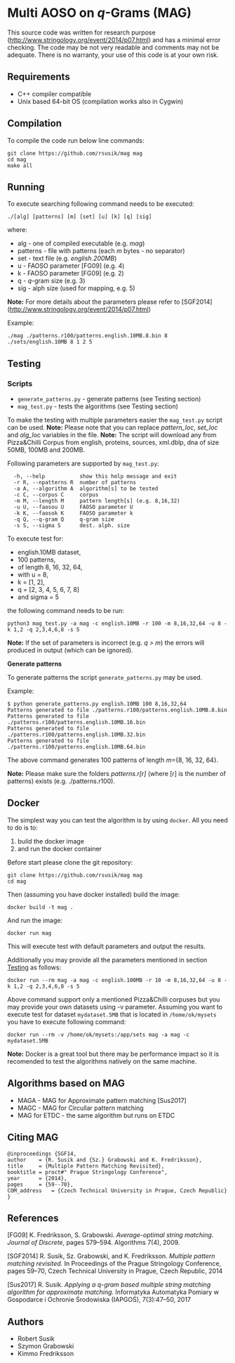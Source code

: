 # Multi AOSO on *q*-Grams (MAG)

This source code was written for research purpose (http://www.stringology.org/event/2014/p07.html) and has a minimal error checking. The code may be not very readable and comments may not be adequate. There is no warranty, your use of this code is at your own risk.

## Requirements
* C++ compiler compatible 
* Unix based 64-bit OS (compilation works also in Cygwin)

## Compilation
To compile the code run below line commands:
```shell
git clone https://github.com/rsusik/mag mag
cd mag
make all
```

## Running
To execute searching following command needs to be executed:

```shell 
./[alg] [patterns] [m] [set] [u] [k] [q] [sig]
```

where:
* alg      - one of compiled executable (e.g. *mag*)
* patterns - file with patterns (each *m* bytes - no separator)
* set      - text file (e.g. *english.200MB*)
* u        - FAOSO parameter [FG09] (e.g. 4)
* k        - FAOSO parameter [FG09] (e.g. 2)
* q        - *q*-gram size (e.g. 3)
* sig      - alph size (used for mapping, e.g. 5)

**Note:** For more details about the parameters please refer to [SGF2014] (http://www.stringology.org/event/2014/p07.html)

Example:

```shell
./mag ./patterns.r100/patterns.english.10MB.8.bin 8 ./sets/english.10MB 8 1 2 5
```

## Testing

### Scripts
* `generate_patterns.py` - generate patterns (see Testing section)
* `mag_test.py` - tests the algorithms (see Testing section)


To make the testing with multiple parameters easier the `mag_test.py` script can be used. 
**Note:** Please note that you can replace *pattern_loc*, *set_loc* and *alg_loc* variables in the file.
**Note:** The script will download any from Pizza&Chilli Corpus from english, proteins, sources, xml.dblp, dna of size 50MB, 100MB and 200MB.

Following parameters are supported by `mag_test.py`:
```
  -h, --help           show this help message and exit
  -r R, --npatterns R  number of patterns
  -a A, --algorithm A  algorithm[s] to be tested
  -c C, --corpus C     corpus
  -m M, --length M     pattern length[s] (e.g. 8,16,32)
  -u U, --faosou U     FAOSO parameter U
  -k K, --faosok K     FAOSO parameter k
  -q Q, --q-gram Q     q-gram size
  -s S, --sigma S      dest. alph. size
```

To execute test for:
- english.10MB dataset,
- 100 patterns,
- of length 8, 16, 32, 64,
- with u = 8,
- k = [1, 2],
- q = [2, 3, 4, 5, 6, 7, 8]
- and sigma = 5

the following command needs to be run:

```shell
python3 mag_test.py -a mag -c english.10MB -r 100 -m 8,16,32,64 -u 8 -k 1,2 -q 2,3,4,6,8 -s 5
```

**Note:** If the set of parameters is incorrect (e.g. *q > m*) the errors will produced in output (which can be ignored).

**Generate patterns**

To generate patterns the script `generate_patterns.py` may be used. 

Example:
```shell
$ python generate_patterns.py english.10MB 100 8,16,32,64
Patterns generated to file ./patterns.r100/patterns.english.10MB.8.bin
Patterns generated to file ./patterns.r100/patterns.english.10MB.16.bin
Patterns generated to file ./patterns.r100/patterns.english.10MB.32.bin
Patterns generated to file ./patterns.r100/patterns.english.10MB.64.bin
```

The above command generates 100 patterns of length *m*={8, 16, 32, 64}.

**Note:** Please make sure the folders *patterns.r[r]* (where [r] is the number of patterns) exists (e.g. ./patterns.r100).

## Docker 
The simplest way you can test the algorithm is by using `docker`. 
All you need to do is to:
1. build the docker image
2. and run the docker container

Before start please clone the git repository:
```
git clone https://github.com/rsusik/mag mag
cd mag
```

Then (assuming you have docker installed) build the image:
```
docker build -t mag .
```

And run the image:
```
docker run mag
```

This will execute test with default parameters and output the results.

Additionally you may provide all the parameters mentioned in section [Testing](#testing) as follows:
```
docker run --rm mag -a mag -c english.100MB -r 10 -m 8,16,32,64 -u 8 -k 1,2 -q 2,3,4,6,8 -s 5
```

Above command support only a mentioned Pizza&Chilli corpuses but you may provide your own 
datasets using -v parameter. Assuming you want to execute test for dataset `mydataset.5MB`
that is located in `/home/ok/mysets` you have to execute following command:
```
docker run --rm -v /home/ok/mysets:/app/sets mag -a mag -c mydataset.5MB
```

**Note:** Docker is a great tool but there may be performance impact so it is recomended to 
test the algorithms natively on the same machine.


## Algorithms based on MAG
* MAGA         - MAG for Approximate pattern matching [Sus2017]
* MAGC         - MAG for Circullar pattern matching
* MAG for ETDC - the same algorithm but runs on ETDC

## Citing MAG
	@inproceedings {SGF14, 
	author    = {R. Susik and {Sz.} Grabowski and K. Fredriksson},
	title     = {Multiple Pattern Matching Revisited},
	booktitle = proct#" Prague Stringology Conference",
	year      = {2014},
	pages     = {59--70},
	COM_address   = {Czech Technical University in Prague, Czech Republic}
	}


## References
[FG09] K. Fredriksson, S. Grabowski.
*Average-optimal string matching. Journal of Discrete*,
pages 579–594. Algorithms 7(4), 2009.

[SGF2014] R. Susik, Sz. Grabowski, and K. Fredriksson.
*Multiple pattern matching revisited.*
In Proceedings of the Prague Stringology Conference, pages 59–70, Czech Technical University in Prague, Czech Republic, 2014

[Sus2017] R. Susik. 
*Applying a q-gram based multiple string matching algorithm for approximate matching.*
Informatyka Automatyka Pomiary w Gospodarce i Ochronie Środowiska (IAPGOŚ), 7(3):47–50, 2017

## Authors
* Robert Susik
* Szymon Grabowski
* Kimmo Fredriksson